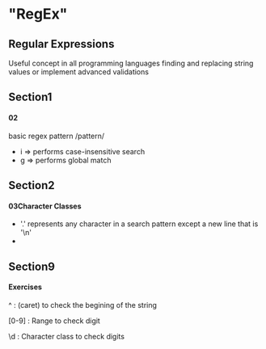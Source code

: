 # "RegEx"

## Regular Expressions

Useful concept in all programming languages finding and replacing string values or implement advanced validations

## Section1

#### 02

basic regex pattern
/pattern/

- i => performs case-insensitive search
- g => performs global match

## Section2

#### 03Character Classes

- '.' represents any character in a search pattern except a new line that is '\n'
-

## Section9

#### Exercises

^ : (caret) to check the begining of the string

[0-9] : Range to check digit

\d : Character class to check digits

